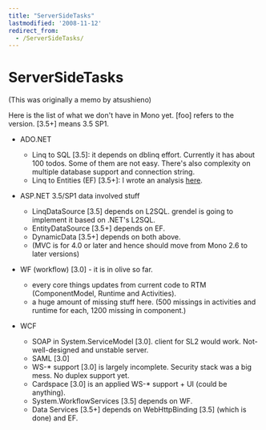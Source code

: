 ```yaml
---
title: "ServerSideTasks"
lastmodified: '2008-11-12'
redirect_from:
  - /ServerSideTasks/
---
```


ServerSideTasks
===============

(This was originally a memo by atsushieno)

Here is the list of what we don't have in Mono yet. [foo] refers to the version. [3.5+] means 3.5 SP1.

-   ADO.NET
    -   Linq to SQL [3.5]: it depends on dblinq effort. Currently it has about 100 todos. Some of them are not easy. There's also complexity on multiple database support and connection string.
    -   Linq to Entities (EF) [3.5+]: I wrote an analysis [here](/EntityFramework).

-   ASP.NET 3.5/SP1 data involved stuff
    -   LinqDataSource [3.5] depends on L2SQL. grendel is going to implement it based on .NET's L2SQL.
    -   EntityDataSource [3.5+] depends on EF.
    -   DynamicData [3.5+] depends on both above.
    -   (MVC is for 4.0 or later and hence should move from Mono 2.6 to later versions)

-   WF (workflow) [3.0] - it is in olive so far.
    -   every core things updates from current code to RTM (ComponentModel, Runtime and Activities).
    -   a huge amount of missing stuff here. (500 missings in activities and runtime for each, 1200 missing in component.)

-   WCF
    -   SOAP in System.ServiceModel [3.0]. client for SL2 would work. Not-well-designed and unstable server.
    -   SAML [3.0]
    -   WS-\* support [3.0] is largely incomplete. Security stack was a big mess. No duplex support yet.
    -   Cardspace [3.0] is an applied WS-\* support + UI (could be anything).
    -   System.WorkflowServices [3.5] depends on WF.
    -   Data Services [3.5+] depends on WebHttpBinding [3.5] (which is done) and EF.


